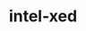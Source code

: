 ---
title: "intel-xed"
layout: cache
categories: [package, develop-2025-07-13]
meta: {"compilers": ["gcc@11.4.0", "intel-oneapi-compilers@2025.1.0"], "num_specs": 3, "num_specs_by_stack": {"e4s": 2, "e4s-oneapi": 1, "e4s-rocm-external": 1, "root": 3}, "oss": ["ubuntu22.04"], "platforms": ["linux"], "stacks": ["e4s", "e4s-oneapi", "e4s-rocm-external", "root"], "targets": ["x86_64_v3"], "versions": ["2024.05.20"]}
spec_details: [{"compiler": "gcc@11.4.0", "hash": "mhtjdqt32iuqj4fny3k3hiy3c37jlyq3", "os": "ubuntu22.04", "platform": "linux", "size": "-", "stacks": ["e4s", "e4s-rocm-external", "root"], "target": "x86_64_v3", "variants": ["build_system=generic", "commit=7e88c3e00274a10daa6b9d053decc057f65aa0ec", "~debug", "+deprecated-includes", "~examples", "+optimize", "+pic"], "versions": ["2024.05.20"]}, {"compiler": "intel-oneapi-compilers@2025.1.0", "hash": "ps6rdfztemnx6hf5bd2nl2ecti7agdko", "os": "ubuntu22.04", "platform": "linux", "size": "-", "stacks": ["e4s-oneapi", "root"], "target": "x86_64_v3", "variants": ["build_system=generic", "commit=7e88c3e00274a10daa6b9d053decc057f65aa0ec", "~debug", "+deprecated-includes", "~examples", "+optimize", "+pic"], "versions": ["2024.05.20"]}, {"compiler": "gcc@11.4.0", "hash": "sdgklmwat33uowxtegk45y5ilrykmtlu", "os": "ubuntu22.04", "platform": "linux", "size": "-", "stacks": ["e4s", "root"], "target": "x86_64_v3", "variants": ["build_system=generic", "commit=7e88c3e00274a10daa6b9d053decc057f65aa0ec", "~debug", "+deprecated-includes", "~examples", "+optimize", "+pic"], "versions": ["2024.05.20"]}]
---